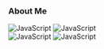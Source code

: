 ### About Me
![JavaScript](https://badge42.vercel.app/api/v2/cl60uslo9000609mgufzwqfyj/stats?cursusId=21&coalitionId=110)
![JavaScript](https://img.shields.io/badge/VIM-%2311AB00.svg?&style=for-the-badge&logo=vim&logoColor=white)
<br />
![JavaScript](https://img.shields.io/badge/RocketLeague-ProPlayer-blue)
![JavaScript](https://img.shields.io/badge/3x3%20Record-15.63-brightgreen)
